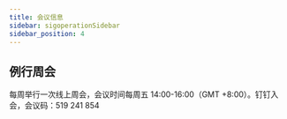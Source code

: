 ```yaml
---
title: 会议信息
sidebar: sigoperationSidebar
sidebar_position: 4
---
```


## 例行周会
每周举行一次线上周会，会议时间每周五 14:00-16:00（GMT +8:00）。钉钉入会，会议码：519 241 854